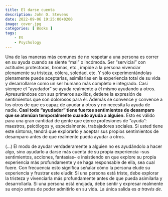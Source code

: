 ```yaml
---
title: El darse cuenta
description: John O. Stevens
date: 2022-09-06 19:25:00+0200
image: cover.jpg
categories: [ Books ]
tags:
    - ES
    - Psychology
---
```


Una de las maneras más comunes de no respetar a una persona es correr en su ayuda cuando se siente “mal” o incómoda. Ser “servicial” con actitudes protectoras, bromas, etc., impide a la persona vivenciar plenamente su tristeza, cólera, soledad, etc. Y sólo experimentándolas plenamente puede aceptarlas, asimilarlas en la experiencia total de su vida y desarrollarse como un ser humano más completo e integrado. Casi siempre el “ayudador” se ayuda realmente a él mismo ayudando a otros. Apresurándose con sus primeros auxilios, detiene la expresión de sentimientos que son dolorosos para él. Además se convence y convence a los otros de que es capaz de ayudar a otros y no necesita la ayuda de nadie. **Casi todo “ayudador” tiene fuertes sentimientos de desamparo que se atenúan temporalmente cuando ayuda a alguien.** Esto es válido para una gran cantidad de gente que ejerce profesiones de “ayuda”: maestros, psicólogos y, especialmente, trabajadores sociales. Si usted tiene este síntoma, tendrá que explorarlo y aceptar sus propios sentimientos de desamparo antes de que realmente pueda ayudar a otros.

(...) El modo de ayudar verdaderamente a alguien no es ayudándolo a hacer algo, sino ayudarlo a darse más cuenta de su propia experiencia –sus sentimientos, acciones, fantasías– e insistiendo en que explore su propia experiencia más profundamente y se haga responsable de ella, sea cual fuere. Con frecuencia esto significa señalar cómo la persona elude su experiencia y frustrar este eludir. Si una persona está triste, debe explorar la tristeza y vivenciarla más profundamente antes de que pueda asimilarla y desarrollarla. Si una persona está enojada, debe sentir y expresar realmente su enojo antes de poder admitirlo en su vida. La única salida es *a través de*.

